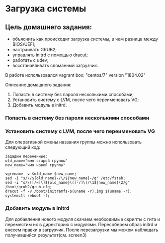 # Загрузка системы

## Цель домашнего задания:
- объяснить как происходит загрузка системы, в чем разница между BIOS/UEFI;
- настраивать GRUB2;
- управлять initrd с помощью dracut;
- работать с udev;
- восстанавливать сломанный загрузчик.

В работе использовался vagrant box: "centos/7" version "1804.02"

Описание домашнего задания:

1) Попасть в систему без пароля несколькими способами;
2) Установить систему с LVM, после чего переименовать VG;
3) Добавить модуль в initrd.

### Попасть в систему без пароля несколькими способами







### Установить систему с LVM, после чего переименовать VG
Для оперативной смены названия группы можно использовать следующий код:    

    Зададим переменные:
    old_name="имя старой группы"
    new_name="имя новой группы" 
    
    vgrename -v $old_name $new_name;
    sed -i "s/\/${old_name}-/\/${new_name}-/g" /etc/fstab;
    sed -i "s/\([/=]\)${old_name}\([-/]\)/\1${new_name}\2/g" /boot/grub2/grub.cfg;
    dracut -f -v /boot/initramfs-$(uname -r).img $(uname -r);
    systemctl reboot -f;
    
### Добавить модуль в initrd
Для добавления нового модуля скачаем необходимые скрипты с гита и переместим их в директорию с модулями. Пересоберем образ initrd и внесем правки в загрузчик.
После перезагрузки мы можем наблюдать получившийся результат(см. screen3)
